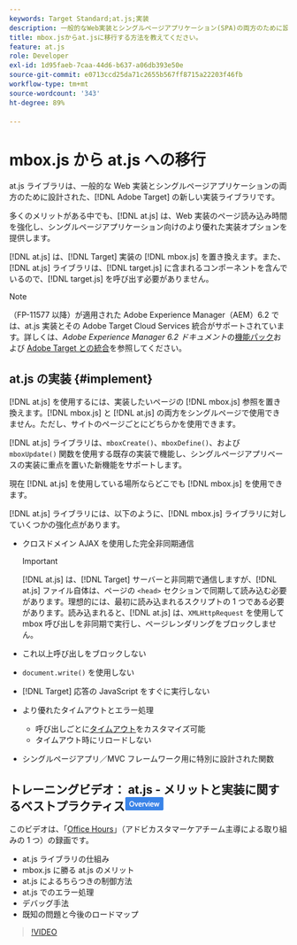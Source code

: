 ```yaml
---
keywords: Target Standard;at.js;実装
description: 一般的なWeb実装とシングルページアプリケーション(SPA)の両方のために設計された、Adobe [!DNL Target] の新しい実装ライブラリであるat.jsへの移行方法を説明します。
title: mbox.jsからat.jsに移行する方法を教えてください。
feature: at.js
role: Developer
exl-id: 1d95faeb-7caa-44d6-b637-a06db393e50e
source-git-commit: e0713ccd25da71c2655b567ff8715a22203f46fb
workflow-type: tm+mt
source-wordcount: '343'
ht-degree: 89%

---
```


# mbox.js から at.js への移行

at.js ライブラリは、一般的な Web 実装とシングルページアプリケーションの両方のために設計された、[!DNL Adobe Target] の新しい実装ライブラリです。

多くのメリットがある中でも、[!DNL at.js] は、Web 実装のページ読み込み時間を強化し、シングルページアプリケーション向けのより優れた実装オプションを提供します。

[!DNL at.js] は、[!DNL Target] 実装の [!DNL mbox.js] を置き換えます。また、[!DNL at.js] ライブラリは、[!DNL target.js] に含まれるコンポーネントを含んでいるので、[!DNL target.js] を呼び出す必要がありません。

>[!NOTE]
>
>（FP-11577 以降）が適用された Adobe Experience Manager（AEM）6.2 では、at.js 実装とその Adobe Target Cloud Services 統合がサポートされています。詳しくは、*Adobe Experience Manager 6.2 ドキュメント*&#x200B;の[機能パック](https://experienceleague.adobe.com/docs/)および [Adobe Target との統合](https://experienceleague.adobe.com/docs/)を参照してください。

## at.js の実装 {#implement}

[!DNL at.js] を使用するには、実装したいページの [!DNL mbox.js] 参照を置き換えます。[!DNL mbox.js] と [!DNL at.js] の両方をシングルページで使用できません。ただし、サイトのページごとにどちらかを使用できます。

[!DNL at.js] ライブラリは、`mboxCreate()`、`mboxDefine()`、および `mboxUpdate()` 関数を使用する既存の実装で機能し、シングルページアプリベースの実装に重点を置いた新機能をサポートします。

現在 [!DNL at.js] を使用している場所ならどこでも [!DNL mbox.js] を使用できます。

[!DNL at.js] ライブラリには、以下のように、[!DNL mbox.js] ライブラリに対していくつかの強化点があります。

* クロスドメイン AJAX を使用した完全非同期通信

   >[!IMPORTANT]
   >
   >[!DNL at.js] は、[!DNL Target] サーバーと非同期で通信しますが、[!DNL at.js] ファイル自体は、ページの `<head>` セクションで同期して読み込む必要があります。理想的には、最初に読み込まれるスクリプトの 1 つである必要があります。読み込まれると、[!DNL at.js] は、`XMLHttpRequest` を使用して mbox 呼び出しを非同期で実行し、ページレンダリングをブロックしません。

* これ以上呼び出しをブロックしない
* `document.write()` を使用しない
* [!DNL Target] 応答の JavaScript をすぐに実行しない
* より優れたタイムアウトとエラー処理

   * 呼び出しごとに[タイムアウト](/help/c-implementing-target/c-implementing-target-for-client-side-web/targetgobalsettings.md)をカスタマイズ可能
   * タイムアウト時にリロードしない

* シングルページアプリ／MVC フレームワーク用に特別に設計された関数

## トレーニングビデオ： at.js - メリットと実装に関するベストプラクティス![概要バッジ](/help/assets/overview.png)

このビデオは、「[Office Hours](/help/cmp-resources-and-contact-information.md)」（アドビカスタマーケアチーム主導による取り組みの 1 つ）の録画です。

* at.js ライブラリの仕組み
* mbox.js に勝る at.js のメリット
* at.js によるちらつきの制御方法
* at.js でのエラー処理
* デバッグ手法
* 既知の問題と今後のロードマップ

>[!VIDEO](https://video.tv.adobe.com/v/22223/)
